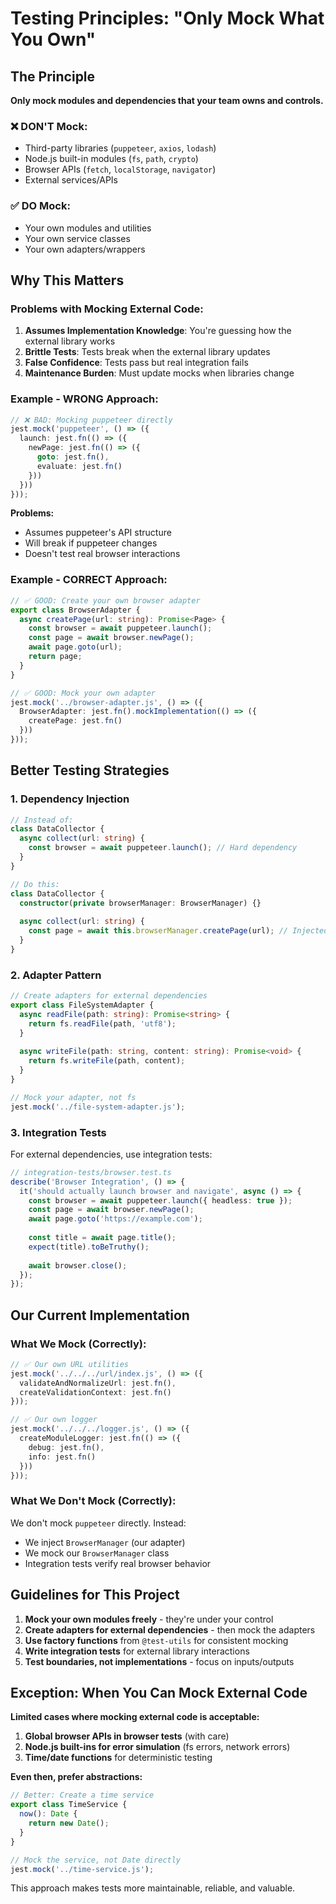 # Testing Principles: "Only Mock What You Own"

## The Principle

**Only mock modules and dependencies that your team owns and controls.**

### ❌ DON'T Mock:
- Third-party libraries (`puppeteer`, `axios`, `lodash`)
- Node.js built-in modules (`fs`, `path`, `crypto`)
- Browser APIs (`fetch`, `localStorage`, `navigator`)
- External services/APIs

### ✅ DO Mock:
- Your own modules and utilities
- Your own service classes
- Your own adapters/wrappers

## Why This Matters

### Problems with Mocking External Code:

1. **Assumes Implementation Knowledge**: You're guessing how the external library works
2. **Brittle Tests**: Tests break when the external library updates
3. **False Confidence**: Tests pass but real integration fails
4. **Maintenance Burden**: Must update mocks when libraries change

### Example - WRONG Approach:

```typescript
// ❌ BAD: Mocking puppeteer directly
jest.mock('puppeteer', () => ({
  launch: jest.fn(() => ({
    newPage: jest.fn(() => ({
      goto: jest.fn(),
      evaluate: jest.fn()
    }))
  }))
}));
```

**Problems:**
- Assumes puppeteer's API structure
- Will break if puppeteer changes
- Doesn't test real browser interactions

### Example - CORRECT Approach:

```typescript
// ✅ GOOD: Create your own browser adapter
export class BrowserAdapter {
  async createPage(url: string): Promise<Page> {
    const browser = await puppeteer.launch();
    const page = await browser.newPage();
    await page.goto(url);
    return page;
  }
}

// ✅ GOOD: Mock your own adapter
jest.mock('../browser-adapter.js', () => ({
  BrowserAdapter: jest.fn().mockImplementation(() => ({
    createPage: jest.fn()
  }))
}));
```

## Better Testing Strategies

### 1. Dependency Injection

```typescript
// Instead of:
class DataCollector {
  async collect(url: string) {
    const browser = await puppeteer.launch(); // Hard dependency
  }
}

// Do this:
class DataCollector {
  constructor(private browserManager: BrowserManager) {}
  
  async collect(url: string) {
    const page = await this.browserManager.createPage(url); // Injected dependency
  }
}
```

### 2. Adapter Pattern

```typescript
// Create adapters for external dependencies
export class FileSystemAdapter {
  async readFile(path: string): Promise<string> {
    return fs.readFile(path, 'utf8');
  }
  
  async writeFile(path: string, content: string): Promise<void> {
    return fs.writeFile(path, content);
  }
}

// Mock your adapter, not fs
jest.mock('../file-system-adapter.js');
```

### 3. Integration Tests

For external dependencies, use integration tests:

```typescript
// integration-tests/browser.test.ts
describe('Browser Integration', () => {
  it('should actually launch browser and navigate', async () => {
    const browser = await puppeteer.launch({ headless: true });
    const page = await browser.newPage();
    await page.goto('https://example.com');
    
    const title = await page.title();
    expect(title).toBeTruthy();
    
    await browser.close();
  });
});
```

## Our Current Implementation

### What We Mock (Correctly):

```typescript
// ✅ Our own URL utilities
jest.mock('../../../url/index.js', () => ({
  validateAndNormalizeUrl: jest.fn(),
  createValidationContext: jest.fn()
}));

// ✅ Our own logger
jest.mock('../../../logger.js', () => ({
  createModuleLogger: jest.fn(() => ({
    debug: jest.fn(),
    info: jest.fn()
  }))
}));
```

### What We Don't Mock (Correctly):

We don't mock `puppeteer` directly. Instead:
- We inject `BrowserManager` (our adapter)
- We mock our `BrowserManager` class
- Integration tests verify real browser behavior

## Guidelines for This Project

1. **Mock your own modules freely** - they're under your control
2. **Create adapters for external dependencies** - then mock the adapters
3. **Use factory functions** from `@test-utils` for consistent mocking
4. **Write integration tests** for external library interactions
5. **Test boundaries, not implementations** - focus on inputs/outputs

## Exception: When You Can Mock External Code

**Limited cases where mocking external code is acceptable:**

1. **Global browser APIs in browser tests** (with care)
2. **Node.js built-ins for error simulation** (fs errors, network errors)
3. **Time/date functions** for deterministic testing

**Even then, prefer abstractions:**

```typescript
// Better: Create a time service
export class TimeService {
  now(): Date {
    return new Date();
  }
}

// Mock the service, not Date directly
jest.mock('../time-service.js');
```

This approach makes tests more maintainable, reliable, and valuable.